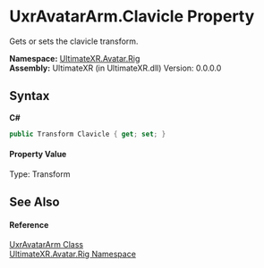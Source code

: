 # UxrAvatarArm.Clavicle Property 
 

Gets or sets the clavicle transform.

**Namespace:**&nbsp;<a href="N_UltimateXR_Avatar_Rig">UltimateXR.Avatar.Rig</a><br />**Assembly:**&nbsp;UltimateXR (in UltimateXR.dll) Version: 0.0.0.0

## Syntax

**C#**<br />
``` C#
public Transform Clavicle { get; set; }
```


#### Property Value
Type: Transform

## See Also


#### Reference
<a href="T_UltimateXR_Avatar_Rig_UxrAvatarArm">UxrAvatarArm Class</a><br /><a href="N_UltimateXR_Avatar_Rig">UltimateXR.Avatar.Rig Namespace</a><br />